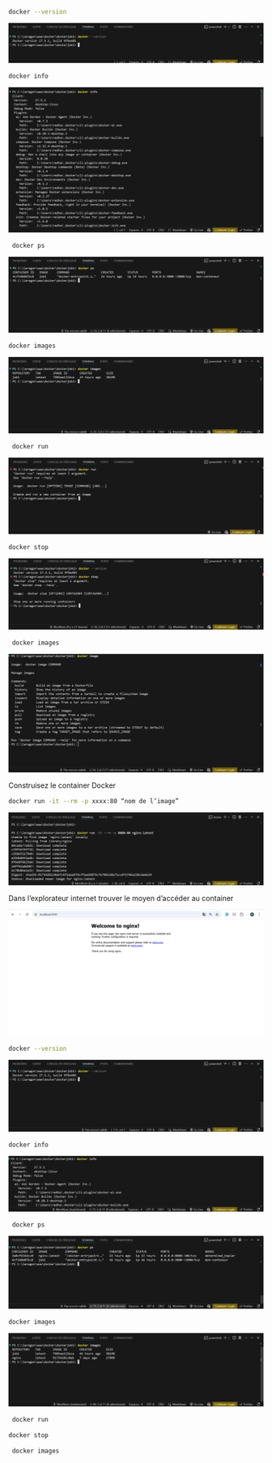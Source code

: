 ```sh
docker --version
```
![alt text](images/`dockerversion.png)



```sh
docker info
```     
![alt text](images/dockerinfo.png)

```sh
 docker ps
 ```
 ![alt text](images/dockerps.png)




 ```sh
 docker images
 ```
![alt text](images/dockerimage.png)


 
```sh
 docker run
 ```

![alt text](images/dockerrun.png)


 ```sh
 docker stop
```
![alt text](images/dockerstop.png)





```sh
 docker images
 ```
![alt text](images/dockerimageee.png)
 




 Construisez le container Docker


```sh
docker run -it --rm -p xxxx:80 “nom de l’image”
```

![alt text](images/dockerrunnn.png)

Dans l’explorateur internet trouver le moyen d’accéder au
container

![alt text](images/nginx.png)




```sh
docker --version
```
![alt text](images/dockerversionn.png)


```sh
docker info
```     
![alt text](<images/docker infoo.png>)

```sh
 docker ps
 ```
![alt text](images/dockerpss.png) 




 ```sh
 docker images
 ```
![alt text](images/dockerimagee.png)


 
```sh
 docker run
 ```




 ```sh
 docker stop
```






```sh
 docker images
 ```

 
